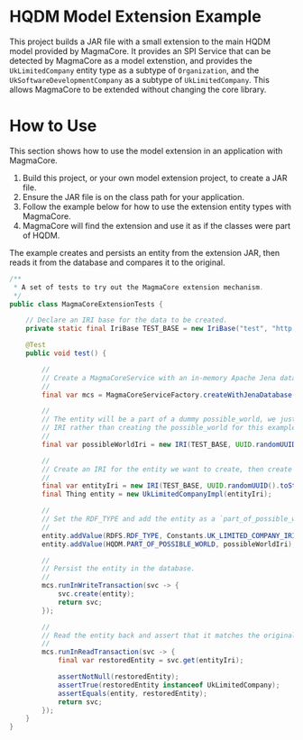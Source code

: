 # HQDM Model Extension Example

This project builds a JAR file with a small extension to the main HQDM model provided by MagmaCore. It provides
an SPI Service that can be detected by MagmaCore as a model extenstion, and provides the `UkLimitedCompany` entity type
as a subtype of `Organization`, and the `UkSoftwareDevelopmentCompany` as a subtype of `UkLimitedCompany`. 
This allows MagmaCore to be extended without changing the core library.

# How to Use

This section shows how to use the model extension in an application with MagmaCore.

1. Build this project, or your own model extension project, to create a JAR file.
2. Ensure the JAR file is on the class path for your application.
3. Follow the example below for how to use the extension entity types with MagmaCore.
4. MagmaCore will find the extension and use it as if the classes were part of HQDM.

The example creates and persists an entity from the extension JAR, then reads it from the database and compares it to the original.

```java
/**
 * A set of tests to try out the MagmaCore extension mechanism.
 */
public class MagmaCoreExtensionTests {

    // Declare an IRI base for the data to be created.
    private static final IriBase TEST_BASE = new IriBase("test", "http://example.com/test#");

    @Test
    public void test() {

        //
        // Create a MagmaCoreService with an in-memory Apache Jena database.
        //
        final var mcs = MagmaCoreServiceFactory.createWithJenaDatabase();

        //
        // The entity will be a part of a dummy possible_world, we just use the
        // IRI rather than creating the possible_world for this example.
        //
        final var possibleWorldIri = new IRI(TEST_BASE, UUID.randomUUID().toString());

        //
        // Create an IRI for the entity we want to create, then create the entity.
        //
        final var entityIri = new IRI(TEST_BASE, UUID.randomUUID().toString());
        final Thing entity = new UkLimitedCompanyImpl(entityIri);

        //
        // Set the RDF_TYPE and add the entity as a `part_of_possible_world`.
        //
        entity.addValue(RDFS.RDF_TYPE, Constants.UK_LIMITED_COMPANY_IRI);
        entity.addValue(HQDM.PART_OF_POSSIBLE_WORLD, possibleWorldIri);

        //
        // Persist the entity in the database.
        //
        mcs.runInWriteTransaction(svc -> {
            svc.create(entity);
            return svc;
        });

        //
        // Read the entity back and assert that it matches the original.
        //
        mcs.runInReadTransaction(svc -> {
            final var restoredEntity = svc.get(entityIri);

            assertNotNull(restoredEntity);
            assertTrue(restoredEntity instanceof UkLimitedCompany);
            assertEquals(entity, restoredEntity);
            return svc;
        });
    }
}
```
